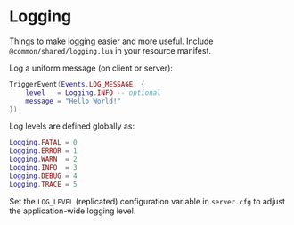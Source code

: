 # Logging

Things to make logging easier and more useful. Include `@common/shared/logging.lua` in your resource manifest.

Log a uniform message (on client or server):
```lua
TriggerEvent(Events.LOG_MESSAGE, {
    level   = Logging.INFO -- optional
    message = "Hello World!"
})
```

Log levels are defined globally as:
```lua
Logging.FATAL = 0
Logging.ERROR = 1
Logging.WARN  = 2
Logging.INFO  = 3
Logging.DEBUG = 4
Logging.TRACE = 5
```
Set the `LOG_LEVEL` (replicated) configuration variable in `server.cfg` to adjust the application-wide logging level.
